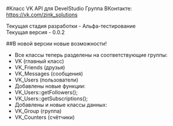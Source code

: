 #Класс VK API для DevelStudio
Группа ВКонтакте: https://vk.com/zink_solutions

Текущая стадия разработки - Альфа-тестирование  
Текущая версия - 0.0.2

##В новой версии новые возможности!
- Все классы теперь разделены на соответствующие группы:
 - VK (главный класс)
 - VK_Friends (друзья)
 - VK_Messages (сообщения)
 - VK_Users (пользователи)
- Добавлены новые функции:
 - VK_Users::getFollowers();
 - VK_Users::getSubscriptions();
- Добавлены и новые классы данных:
 - VK_Group (группа)
 - VK_Counters (счётчики)
